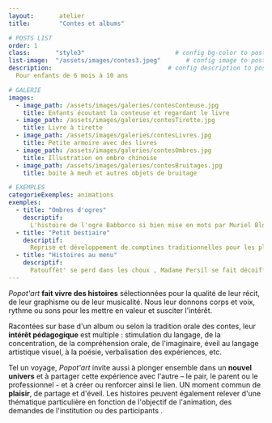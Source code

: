 ```yaml
---
layout:       atelier
title:        "Contes et albums"

# POSTS LIST
order: 1
class:       "style3"                         # config bg-color to post list card (1..6)
list-image:  "/assets/images/contes3.jpeg"       # config image to post list card (1..6)
description:                                # config description to post list card
  Pour enfants de 6 mois à 10 ans

# GALERIE
images:
  - image_path: /assets/images/galeries/contesConteuse.jpg
    title: Enfants écoutant la conteuse et regardant le livre
  - image_path: /assets/images/galeries/contesTirette.jpg
    title: Livre à tirette
  - image_path: /assets/images/galeries/contesLivres.jpg
    title: Petite armoire avec des livres
  - image_path: /assets/images/galeries/contesOmbres.jpg
    title: Illustration en ombre chinoise
  - image_path: /assets/images/galeries/contesBruitages.jpg
    title: boite à meuh et autres objets de bruitage 

# EXEMPLES
categorieExemples: animations
exemples:
  - title: "Ombres d'ogres"
    descriptif: 
      L'histoire de l'ogre Babborco si bien mise en mots par Muriel Bloch est transformée en théâtre d'ombres. Elle est suivie d'autres histoires d'ogres et de monstres qui finissent bien. Cette animation peut être suivie d'un atelier de fabrication et d'animation de marionnettes – ombres.
  - title: "Petit bestiaire"
    descriptif: 
      Reprise et développement de comptines traditionnelles pour les plus petits autour des petites souris, poules et autres bêtes. Elles sont illustrées par des images kamishibaï, des petits jeux chantés, des formulettes et des petites souris à croquer. Cette animation peut être suivie d'un atelier de manipulation et de fabrication de petites bêtes. 
  - title: "Histoires au menu"
    descriptif: 
      Patouffèt' se perd dans les choux , Madame Persil se fait décoiffer et Raphaël sent un pommier dans son ventre. Des albums et des comptines remplis de choses à manger à des fins/ faims improbables. Cet animation peut être suivie d'un atelier de collage ou d'un ateliers de sculpture de fruits et légumes.     
---
```

*Popot'art*  **fait vivre des histoires** sélectionnées pour la qualité de leur récit, de leur graphisme ou de leur musicalité. Nous leur donnons corps et voix, rythme ou sons pour les mettre en valeur et susciter l'intérêt.

Racontées sur base d'un album ou selon la tradition orale des contes, leur **intérêt pédagogique** est multiple : stimulation du langage, de la concentration, de la compréhension orale, de l'imaginaire, éveil au langage artistique visuel, à la poésie, verbalisation des expériences, etc.

Tel un voyage, *Popot'art* invite aussi à plonger ensemble dans un **nouvel univers** et à
partager cette expérience avec l'autre – le pair, le parent ou le professionnel - et à créer ou renforcer ainsi le lien. UN moment commun de **plaisir**, de partage et d'éveil.
Les histoires peuvent également relever d'une thématique particulière en fonction de l'objectif de l'animation, des demandes de l'institution ou des participants .
